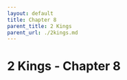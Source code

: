```yaml
---
layout: default
title: Chapter 8
parent_title: 2 Kings
parent_url: ./2kings.md
---
```


# 2 Kings - Chapter 8
